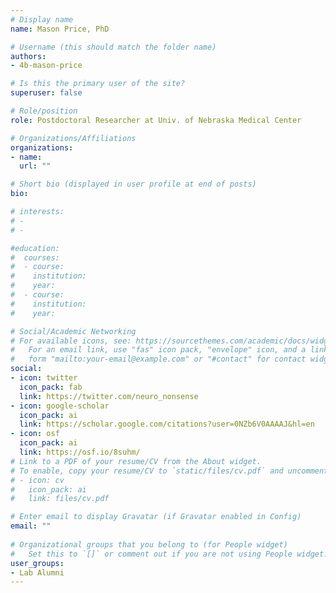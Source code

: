 ```yaml
---
# Display name
name: Mason Price, PhD

# Username (this should match the folder name)
authors:
- 4b-mason-price

# Is this the primary user of the site?
superuser: false

# Role/position
role: Postdoctoral Researcher at Univ. of Nebraska Medical Center

# Organizations/Affiliations
organizations:
- name: 
  url: ""

# Short bio (displayed in user profile at end of posts)
bio: 

# interests:
# - 
# - 

#education:
#  courses:
#  - course: 
#    institution: 
#    year: 
#  - course: 
#    institution: 
#    year: 

# Social/Academic Networking
# For available icons, see: https://sourcethemes.com/academic/docs/widgets/#icons
#   For an email link, use "fas" icon pack, "envelope" icon, and a link in the
#   form "mailto:your-email@example.com" or "#contact" for contact widget.
social:
- icon: twitter
  icon_pack: fab
  link: https://twitter.com/neuro_nonsense
- icon: google-scholar
  icon_pack: ai
  link: https://scholar.google.com/citations?user=0NZb6V0AAAAJ&hl=en
- icon: osf
  icon_pack: ai
  link: https://osf.io/8suhm/
# Link to a PDF of your resume/CV from the About widget.
# To enable, copy your resume/CV to `static/files/cv.pdf` and uncomment the lines below.  
# - icon: cv
#   icon_pack: ai
#   link: files/cv.pdf

# Enter email to display Gravatar (if Gravatar enabled in Config)
email: ""
  
# Organizational groups that you belong to (for People widget)
#   Set this to `[]` or comment out if you are not using People widget.  
user_groups:
- Lab Alumni
---
```



